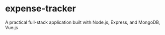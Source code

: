 # expense-tracker
A practical full-stack application built with Node.js, Express, and MongoDB, Vue.js
